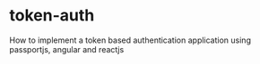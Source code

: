 # token-auth
How to implement a token based authentication application using passportjs, angular and reactjs
